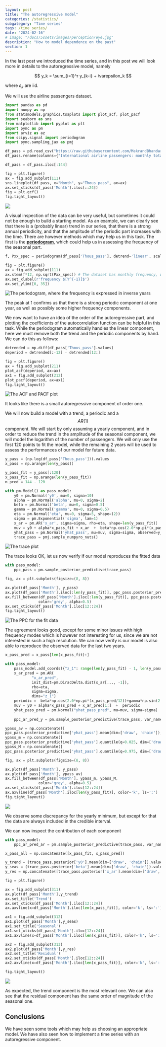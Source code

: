 ```yaml
---
layout: post
title: "The autoregressive model"
categories: /statistics/
subgategory: "Time series"
tags: /time_series/
date: "2024-02-16"
# image: "/docs/5ssets/images/perception/eye.jpg"
description: "How to model dependence on the past"
section: 1
---
```


In the last post we introduced the time series, and in this post
we will look more in details to the autoregressive model,
namely

$$
y_k = \sum_{i=1}^r y_{k-i} + \varepsilon_k
$$

where $\varepsilon_k$ are iid.

We will use the airline passengers dataset.


```python
import pandas as pd
import numpy as np
from statsmodels.graphics.tsaplots import plot_acf, plot_pacf
import seaborn as sns
from matplotlib import pyplot as plt
import pymc as pm
import arviz as az
from scipy.signal import periodogram
import pymc.sampling_jax as pmj

df_pass = pd.read_csv("https://raw.githubusercontent.com/MakrandBhandari/Time-Series-Forecasting--Airline-Passengers-in-Python/main/international-airline-passengers.csv")
df_pass.rename(columns={"International airline passengers: monthly totals in thousands. Jan 49 ? Dec 60": "Thous_pass"}, inplace=True)

df_pass = df_pass.iloc[:144]

fig = plt.figure()
ax = fig.add_subplot(111)
sns.lineplot(df_pass, x="Month", y="Thous_pass", ax=ax)
ax.set_xticks(df_pass['Month'].iloc[::24])
fig = plt.gcf()
fig.tight_layout()
```

![](/docs/assets/images/statistics/autoregressive/airline.webp)

A visual inspection of the data can be very useful, but sometimes it could not be 
enough to build a starting model. 
As an example, we can clearly see that there is a (probably linear) trend in our series,
that there is a strong annual periodicity, and that the amplitude of the periodic part increases
with the time.
There are however methods which may help us in this task.
The first is the [**periodogram**](https://en.wikipedia.org/wiki/Periodogram), which could help us in assessing the frequency of the
seasonal part.

```python
f, Pxx_spec = periodogram(df_pass['Thous_pass'], detrend='linear', scaling='spectrum')

fig = plt.figure()
ax = fig.add_subplot(111)
ax.stem(f*12, np.sqrt(Pxx_spec)) # The dataset has monthly frequency, we now convert the frequency in Y^-1
ax.set_xlabel(r'frequency $[Y^{-1}]$')
ax.set_ylim([0, 35])
```

![The periodogram, where the frequency is expressed in inverse years](
/docs/assets/images/statistics/autoregressive/periodogram.webp)

The peak at 1 confirms us that there is a strong periodic component at one year, as well as
possibly some higher frequency components.

We now want to have an idea of the order of the autoregressive part, and
plotting the coefficients of the autocorrelation function can be helpful in this task.
While the periodogram automatically handles the linear component, here we must remove 
both the trend and the periodic components by hand. We can do this as follows:

```python
detrended = np.diff(df_pass['Thous_pass'].values)
deperiod = detrended[:-12] - detrended[12:]

fig = plt.figure()
ax = fig.add_subplot(211)
plot_acf(deperiod, ax=ax)
ax1 = fig.add_subplot(212)
plot_pacf(deperiod, ax=ax1)
fig.tight_layout()
```

![The ACF and PACF plot](/docs/assets/images/statistics/autoregressive/acorr.webp)

It looks like there is a small autoregressive component of order one.

We will now build a model with a trend, a periodic and a $$AR(1)$$ component.
We will start by only assuming a yearly component, and in order to reduce the
trend in the amplitude of the seasonal component, we will model the logarithm
of the number of passengers.
We will only use the first 120 points to fit the model, while the remaining 2 years will
be used to assess the performances of our model for future data.


```python
y_pass = (np.log(df_pass['Thous_pass'])).values
x_pass = np.arange(len(y_pass))

y_pass_fit = y_pass[:120]
x_pass_fit = np.arange(len(y_pass_fit))
n_pred = 144 - 120

with pm.Model() as pass_model:
    y0 = pm.Normal('y0', mu=0, sigma=10)
    alpha = pm.Normal('alpha', mu=0, sigma=2)
    beta = pm.Normal('beta', mu=0, sigma=0.5)
    gamma = pm.Normal('gamma', mu=0, sigma=0.5)
    eta = pm.Normal('eta', mu=0, sigma=5, shape=(2))
    sigma = pm.Exponential('sigma', lam=1)
    x_ar = pm.AR('x_ar', sigma=sigma, rho=eta, shape=len(y_pass_fit))
    muv = y0 + alpha*x_pass_fit + x_ar  +  beta*np.cos(2.0*np.pi*(x_pass_fit/12))+   gamma*np.sin(2.0*np.pi*(x_pass_fit/12))
    yhat_pass = pm.Normal('yhat_pass', mu=muv, sigma=sigma, observed=y_pass_fit)
    trace_pass = pmj.sample_numpyro_nuts()
```

![The trace plot](/docs/assets/images/statistics/autoregressive/trace.webp)

The trace looks OK, let us now verify if our model reproduces the fitted data

```python
with pass_model:
    ppc_pass = pm.sample_posterior_predictive(trace_pass)

fig, ax = plt.subplots(figsize=(8, 8))

ax.plot(df_pass['Month'], y_pass)
ax.plot(df_pass['Month'].iloc[:len(y_pass_fit)], ppc_pass.posterior_predictive['yhat_pass'].mean(dim=['chain', 'draw']))
ax.fill_between(df_pass['Month'].iloc[:len(y_pass_fit)], ppc_pass.posterior_predictive['yhat_pass'].quantile(dim=['chain', 'draw'], q=0.025), ppc_pass.posterior_predictive['yhat_pass'].quantile(dim=['chain', 'draw'], q=0.975),
               color='grey', alpha=0.5)
ax.set_xticks(df_pass['Month'].iloc[12::24])
fig.tight_layout()
```

![The PPC for the fit data](/docs/assets/images/statistics/autoregressive/ppc_fitted.webp)

The agreement looks good, except for some minor issues with high frequency modes which is
however not interesting for us, since we are not interested in such a high resolution.
We can now verify is our model is also able to reproduce the observed data for the last two years.

```python
x_pass_pred = x_pass[len(x_pass_fit):]

with pass_model:
    pass_model.add_coords({"z_1": range(len(y_pass_fit) - 1, len(y_pass), 1)})
    x_ar_pred = pm.AR(
            "x_ar_pred",
            init_dist=pm.DiracDelta.dist(x_ar[..., -1]),
            rho=eta,
            sigma=sigma,
            dims="z_1")
    periodic =  beta*np.cos(2.0*np.pi*(x_pass_pred/12))+gamma*np.sin(2.0*np.pi*(x_pass_pred/12))
    muv = y0 + alpha*x_pass_pred + x_ar_pred[1:]  +  periodic
    yhat_pass_pred = pm.Normal("yhat_pass_pred", mu=muv, sigma=sigma)
    
    ppc_ar_pred_y = pm.sample_posterior_predictive(trace_pass, var_names=['yhat_pass_pred'])

ypass_av = np.concatenate([
ppc_pass.posterior_predictive['yhat_pass'].mean(dim=['draw', 'chain']), ppc_ar_pred_y.posterior_predictive['yhat_pass_pred'].mean(dim=['draw', 'chain'])])
ypass_m = np.concatenate([
ppc_pass.posterior_predictive['yhat_pass'].quantile(q=0.025, dim=['draw', 'chain']), ppc_ar_pred_y.posterior_predictive['yhat_pass_pred'].quantile(q=0.025, dim=['draw', 'chain'])])
ypass_M = np.concatenate([
ppc_pass.posterior_predictive['yhat_pass'].quantile(q=0.975, dim=['draw', 'chain']), ppc_ar_pred_y.posterior_predictive['yhat_pass_pred'].quantile(q=0.975, dim=['draw', 'chain'])])

fig, ax = plt.subplots(figsize=(8, 8))

ax.plot(df_pass['Month'], y_pass)
ax.plot(df_pass['Month'], ypass_av)
ax.fill_between(df_pass['Month'], ypass_m, ypass_M,
               color='grey', alpha=0.5)
ax.set_xticks(df_pass['Month'].iloc[12::24])
ax.axvline(df_pass['Month'].iloc[len(y_pass_fit)], color='k', ls=':')
fig.tight_layout()
```

![](/docs/assets/images/statistics/autoregressive/ppc_all.webp)

We observe some discrepancy for the yearly minimum, but except for that the data
are always included in the credible interval.

We can now inspect the contribution of each component

```python
with pass_model:
    ppc_ar_pred_ar = pm.sample_posterior_predictive(trace_pass, var_names=['x_ar_pred'])

x_pass_all = np.concatenate([x_pass_fit, x_pass_pred])

y_trend = (trace_pass.posterior['y0'].mean(dim=['draw', 'chain']).values.reshape(-1)+trace_pass.posterior['alpha'].mean(dim=['draw', 'chain']).values.reshape(-1)*x_pass_all)
y_seas = (trace_pass.posterior['beta'].mean(dim=['draw', 'chain']).values.reshape(-1)*np.cos(2.0*np.pi*(x_pass_all/12))+trace_pass.posterior['gamma'].mean(dim=['draw', 'chain']).values.reshape(-1)*np.sin(2.0*np.pi*(x_pass_all/12)))
y_res = np.concatenate([trace_pass.posterior['x_ar'].mean(dim=['draw', 'chain']), ppc_ar_pred_ar.posterior_predictive['x_ar_pred'].mean(dim=['draw', 'chain'])[1:]])

fig = plt.figure()

ax = fig.add_subplot(311)
ax.plot(df_pass['Month'],y_trend)
ax.set_title('Trend')
ax.set_xticks(df_pass['Month'].iloc[12::24])
ax.axvline(x=df_pass['Month'].iloc[len(x_pass_fit)], color='k', ls=':')

ax1 = fig.add_subplot(312)
ax1.plot(df_pass['Month'],y_seas)
ax1.set_title('Seasonal')
ax1.set_xticks(df_pass['Month'].iloc[12::24])
ax1.axvline(x=df_pass['Month'].iloc[len(x_pass_fit)], color='k', ls=':')

ax2 = fig.add_subplot(313)
ax2.plot(df_pass['Month'],y_res)
ax2.set_title('Residual')
ax2.set_xticks(df_pass['Month'].iloc[12::24])
ax2.axvline(x=df_pass['Month'].iloc[len(x_pass_fit)], color='k', ls=':')

fig.tight_layout()
```

![](/docs/assets/images/statistics/autoregressive/components.webp)

As expected, the trend component is the most relevant one. We can also see that
the residual component has the same order of magnitude of the seasonal one.

## Conclusions

We have seen some tools which may help us choosing an appropriate model.
We have also seen how to implement a time series with an autoregressive component.
